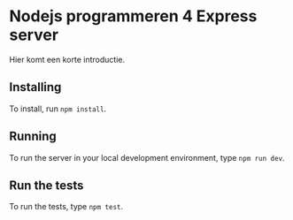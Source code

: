 # Nodejs programmeren 4 Express server

Hier komt een korte introductie.

## Installing

To install, run `npm install`.

## Running

To run the server in your local development environment, type `npm run dev`.

## Run the tests

To run the tests, type `npm test`.